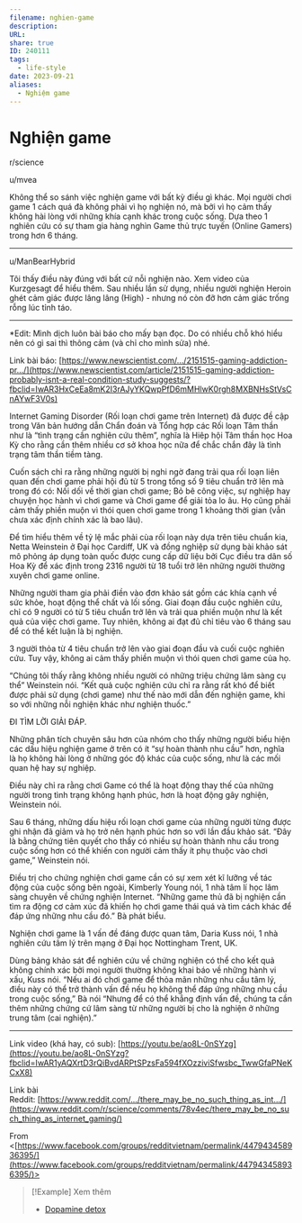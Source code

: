 ```yaml
---
filename: nghien-game
description: 
URL: 
share: true
ID: 240111
tags:
  - life-style
date: 2023-09-21
aliases:
  - Nghiệm game
---
```


# Nghiện game

r/science

u/mvea 

Không thể so sánh việc nghiện game với bất kỳ điều gì khác. Mọi người chơi game 1 cách quá đà không phải vì họ nghiện nó, mà bởi vì họ cảm thấy không hài lòng với những khía cạnh khác trong cuộc sống. Dựa theo 1 nghiên cứu có sự tham gia hàng nghìn Game thủ trực tuyến (Online Gamers) trong hơn 6 tháng.

__________________

u/ManBearHybrid

Tôi thấy điều này đúng với bất cứ nỗi nghiện nào. Xem video của Kurzgesagt để hiểu thêm. Sau nhiều lần sử dụng, nhiều người nghiện Heroin ghét cảm giác được lâng lâng (High) - nhưng nó còn đỡ hơn cảm giác trống rỗng lúc tỉnh táo. 

__________________

*Edit: Mình dịch luôn bài báo cho mấy bạn đọc. Do có nhiều chỗ khó hiểu nên có gì sai thì thông cảm (và chỉ cho mình sửa) nhé.

Link bài báo: [https://www.newscientist.com/…/2151515-gaming-addiction-pr…/](https://www.newscientist.com/article/2151515-gaming-addiction-probably-isnt-a-real-condition-study-suggests/?fbclid=IwAR3HxCeEa8mK2I3rAJyYKQwpPfD6mMHlwK0rgh8MXBNHsStVsCnAYwF3V0s)

Internet Gaming Disorder (Rối loạn chơi game trên Internet) đã được đề cập trong Văn bản hướng dẫn Chẩn đoán và Tổng hợp các Rối loạn Tâm thần như là “tình trạng cần nghiên cứu thêm”, nghĩa là Hiêp hội Tâm thần học Hoa Kỳ cho rằng cần thêm nhiều cơ sở khoa học nữa để chắc chắn đây là tình trạng tâm thần tiềm tàng.

Cuốn sách chỉ ra rằng những người bị nghi ngờ đang trải qua rối loạn liên quan đến chơi game phải hội đủ từ 5 trong tổng số 9 tiêu chuẩn trở lên mà trong đó có: Nối dối về thời gian chơi game; Bỏ bê công việc, sự nghiệp hay chuyện học hành vì chơi game và Chơi game để giải tỏa lo âu. Họ cũng phải cảm thấy phiền muộn vì thói quen chơi game trong 1 khoảng thời gian (vẫn chưa xác định chính xác là bao lâu).

Để tìm hiểu thêm về tỷ lệ mắc phải cùa rối loạn này dựa trên tiêu chuẩn kia, Netta Weinstein ở Đại học Cardiff, UK và đồng nghiệp sử dụng bài khảo sát mô phỏng áp dụng toàn quốc được cung cấp dữ liệu bởi Cục điều tra dân số Hoa Kỳ để xác định trong 2316 người từ 18 tuổi trở lên những người thường xuyên chơi game online.

Những người tham gia phải điền vào đơn khảo sát gồm các khía cạnh về sức khỏe, hoạt động thể chất và lối sống. Giai đoạn đầu cuộc nghiên cứu, chỉ có 9 người có từ 5 tiêu chuẩn trở lên và trải qua phiền muộn như là kết quả của việc chơi game. Tuy nhiên, không ai đạt đủ chỉ tiêu vào 6 tháng sau để có thể kết luận là bị nghiện.

3 người thỏa từ 4 tiêu chuẩn trở lên vào giai đoạn đầu và cuối cuộc nghiên cứu. Tuy vậy, không ai cảm thấy phiền muộn vì thói quen chơi game của họ.

“Chúng tôi thấy rằng không nhiều người có những triệu chứng lâm sàng cụ thể” Weinstein nói. “Kết quả cuộc nghiên cứu chỉ ra rằng rất khó để biết được phải sử dụng (chơi game) như thế nào mới dẫn đến nghiện game, khi so với những nỗi nghiện khác như nghiện thuốc.”

ĐI TÌM LỜI GIẢI ĐÁP.

Những phân tích chuyên sâu hơn của nhóm cho thấy những người biểu hiện các dấu hiệu nghiện game ở trên có ít “sự hoàn thành nhu cầu” hơn, nghĩa là họ không hài lòng ở những góc độ khác của cuộc sống, như là các mối quan hệ hay sự nghiệp.

Điều này chỉ ra rằng chơi Game có thể là hoạt động thay thế của những người trong tình trạng không hạnh phúc, hơn là hoạt động gây nghiện, Weinstein nói.

Sau 6 tháng, những dấu hiệu rối loạn chơi game của những người từng được ghi nhận đã giảm và họ trở nên hạnh phúc hơn so với lần đầu khảo sát. “Đây là bằng chứng tiên quyết cho thấy có nhiều sự hoàn thành nhu cầu trong cuộc sống hơn có thể khiến con người cảm thấy ít phụ thuộc vào chơi game,” Weinstein nói.

Điều trị cho chứng nghiện chơi game cần có sự xem xét kĩ lưỡng về tác động của cuộc sống bên ngoài, Kimberly Young nói, 1 nhà tâm lí học lâm sàng chuyên về chứng nghiện Internet. “Những game thủ đã bị nghiện cần tìm ra động cơ cảm xúc đã khiến họ chơi game thái quá và tìm cách khác để đáp ứng những nhu cầu đó.” Bà phát biểu.

Nghiện chơi game là 1 vấn đề đáng được quan tâm, Daria Kuss nói, 1 nhà nghiên cứu tâm lý trên mạng ở Đại học Nottingham Trent, UK.

Dùng bảng khảo sát để nghiên cứu về chứng nghiện có thể cho kết quả không chính xác bởi mọi người thường không khai báo về những hành vi xấu, Kuss nói. “Nếu ai đó chơi game để thỏa mãn những nhu cầu tâm lý, điều này có thể trở thành vấn đề nếu họ không thể đáp ứng những nhu cầu trong cuộc sống,” Bà nói “Nhưng để có thể khẳng định vấn đề, chúng ta cần thêm những chứng cứ lâm sàng từ những người bị cho là nghiện ở những trung tâm (cai nghiện).”

__________________

Link video (khá hay, có sub): [https://youtu.be/ao8L-0nSYzg](https://youtu.be/ao8L-0nSYzg?fbclid=IwAR1yAQXrtD3rQiBvdARPtSPzsFa594fXOzziviSfwsbc_TwwGfaPNeKCxX8)

Link bài Reddit: [https://www.reddit.com/…/there_may_be_no_such_thing_as_int…/](https://www.reddit.com/r/science/comments/78v4ec/there_may_be_no_such_thing_as_internet_gaming/)

From <[https://www.facebook.com/groups/redditvietnam/permalink/447943458936395/](https://www.facebook.com/groups/redditvietnam/permalink/447943458936395/)>


> [!Example] Xem thêm
> - [Dopamine detox](./dopamine-detox.md)